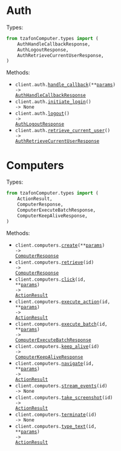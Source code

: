 # Auth

Types:

```python
from tzafonComputer.types import (
    AuthHandleCallbackResponse,
    AuthLogoutResponse,
    AuthRetrieveCurrentUserResponse,
)
```

Methods:

- <code title="get /auth/callback">client.auth.<a href="./src/tzafonComputer/resources/auth.py">handle_callback</a>(\*\*<a href="src/tzafonComputer/types/auth_handle_callback_params.py">params</a>) -> <a href="./src/tzafonComputer/types/auth_handle_callback_response.py">AuthHandleCallbackResponse</a></code>
- <code title="get /auth/login">client.auth.<a href="./src/tzafonComputer/resources/auth.py">initiate_login</a>() -> None</code>
- <code title="post /auth/logout">client.auth.<a href="./src/tzafonComputer/resources/auth.py">logout</a>() -> <a href="./src/tzafonComputer/types/auth_logout_response.py">AuthLogoutResponse</a></code>
- <code title="get /auth/me">client.auth.<a href="./src/tzafonComputer/resources/auth.py">retrieve_current_user</a>() -> <a href="./src/tzafonComputer/types/auth_retrieve_current_user_response.py">AuthRetrieveCurrentUserResponse</a></code>

# Computers

Types:

```python
from tzafonComputer.types import (
    ActionResult,
    ComputerResponse,
    ComputerExecuteBatchResponse,
    ComputerKeepAliveResponse,
)
```

Methods:

- <code title="post /computers">client.computers.<a href="./src/tzafonComputer/resources/computers.py">create</a>(\*\*<a href="src/tzafonComputer/types/computer_create_params.py">params</a>) -> <a href="./src/tzafonComputer/types/computer_response.py">ComputerResponse</a></code>
- <code title="get /computers/{id}">client.computers.<a href="./src/tzafonComputer/resources/computers.py">retrieve</a>(id) -> <a href="./src/tzafonComputer/types/computer_response.py">ComputerResponse</a></code>
- <code title="post /computers/{id}/click">client.computers.<a href="./src/tzafonComputer/resources/computers.py">click</a>(id, \*\*<a href="src/tzafonComputer/types/computer_click_params.py">params</a>) -> <a href="./src/tzafonComputer/types/action_result.py">ActionResult</a></code>
- <code title="post /computers/{id}/execute">client.computers.<a href="./src/tzafonComputer/resources/computers.py">execute_action</a>(id, \*\*<a href="src/tzafonComputer/types/computer_execute_action_params.py">params</a>) -> <a href="./src/tzafonComputer/types/action_result.py">ActionResult</a></code>
- <code title="post /computers/{id}/batch">client.computers.<a href="./src/tzafonComputer/resources/computers.py">execute_batch</a>(id, \*\*<a href="src/tzafonComputer/types/computer_execute_batch_params.py">params</a>) -> <a href="./src/tzafonComputer/types/computer_execute_batch_response.py">ComputerExecuteBatchResponse</a></code>
- <code title="post /computers/{id}/keepalive">client.computers.<a href="./src/tzafonComputer/resources/computers.py">keep_alive</a>(id) -> <a href="./src/tzafonComputer/types/computer_keep_alive_response.py">ComputerKeepAliveResponse</a></code>
- <code title="post /computers/{id}/navigate">client.computers.<a href="./src/tzafonComputer/resources/computers.py">navigate</a>(id, \*\*<a href="src/tzafonComputer/types/computer_navigate_params.py">params</a>) -> <a href="./src/tzafonComputer/types/action_result.py">ActionResult</a></code>
- <code title="get /computers/{id}/events">client.computers.<a href="./src/tzafonComputer/resources/computers.py">stream_events</a>(id) -> None</code>
- <code title="post /computers/{id}/screenshot">client.computers.<a href="./src/tzafonComputer/resources/computers.py">take_screenshot</a>(id) -> <a href="./src/tzafonComputer/types/action_result.py">ActionResult</a></code>
- <code title="delete /computers/{id}">client.computers.<a href="./src/tzafonComputer/resources/computers.py">terminate</a>(id) -> None</code>
- <code title="post /computers/{id}/type">client.computers.<a href="./src/tzafonComputer/resources/computers.py">type_text</a>(id, \*\*<a href="src/tzafonComputer/types/computer_type_text_params.py">params</a>) -> <a href="./src/tzafonComputer/types/action_result.py">ActionResult</a></code>
